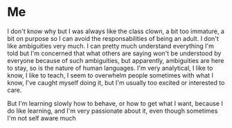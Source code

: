 Me
===
I don't know why but I was always like the class clown, a bit too immature, a bit on purpose so I can avoid the responsabilities of being an adult. I don't like ambiguities very much. I can pretty much understand everything I'm told but I'm concerned that what others are saying won't be understood by everyone because of such ambiguities, but apparently, ambiguities are here to stay, so is the nature of human languages. I'm very analytical, I like to know, I like to teach, I seem to overwhelm people sometimes with what I know, I've caught myself doing it, but I'm usually too excited or interested to care.

But I'm learning slowly how to behave, or how to get what I want, because I do like learning, and I'm very passionate about it, even though sometimes I'm not self aware much
